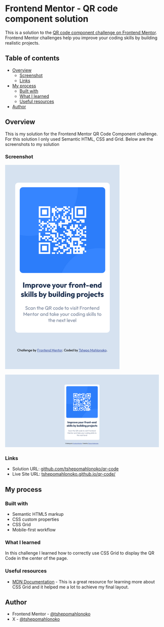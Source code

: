 # Frontend Mentor - QR code component solution

This is a solution to the [QR code component challenge on Frontend Mentor](https://www.frontendmentor.io/challenges/qr-code-component-iux_sIO_H). Frontend Mentor challenges help you improve your coding skills by building realistic projects. 

## Table of contents

- [Overview](#overview)
  - [Screenshot](#screenshot)
  - [Links](#links)
- [My process](#my-process)
  - [Built with](#built-with)
  - [What I learned](#what-i-learned)
  - [Useful resources](#useful-resources)
- [Author](#author)

## Overview

This is my solution for the Frontend Mentor QR Code Component challenge. For this solution I only used Semantic HTML, CSS and Grid. Below are the screenshots to my solution

### Screenshot

![Mobile Solution](./images/Screenshot%202024-06-12%20at%2017-32-44%20Frontend%20Mentor%20QR%20code%20component.png)

![Desktop Solution](./images/Screenshot%202024-06-12%20at%2017-06-40%20Frontend%20Mentor%20QR%20code%20component.png)

### Links

- Solution URL: [github.com/tshepomahlonoko/qr-code](https://github.com/tshepomahlonoko/qr-code)
- Live Site URL: [tshepomahlonoko.github.io/qr-code/](https://tshepomahlonoko.github.io/qr-code/)

## My process

### Built with

- Semantic HTML5 markup
- CSS custom properties
- CSS Grid
- Mobile-first workflow

### What I learned

In this challenge I learned how to correctly use CSS Grid to display the QR Code in the center of the page.

### Useful resources

- [MDN Documentation](https://developer.mozilla.org/en-US/docs/Web/CSS/CSS_grid_layout) - This is a great resource for learning more about CSS Grid and it helped me a lot to achieve my final layout.

## Author

- Frontend Mentor - [@tshepomahlonoko](https://www.frontendmentor.io/profile/tshepomahlonoko)
- X - [@tshepomahlonoko](https://www.x.com/tshepomahlonoko)

